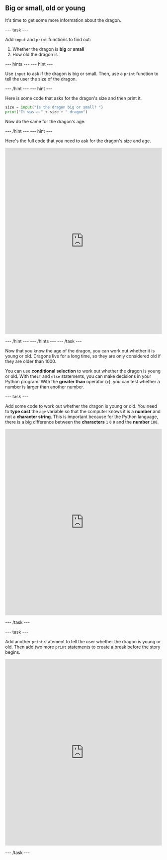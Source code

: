 ## Big or small, old or young

It's time to get some more information about the dragon.

--- task ---

Add `input` and `print` functions to find out:
1. Whether the dragon is **big** or **small**
1. How old the dragon is

--- hints --- 
--- hint ---

Use `input` to ask if the dragon is big or small. Then, use a `print` function to tell the user the size of the dragon.

--- /hint --- 
--- hint ---

Here is some code that asks for the dragon's size and then print it.

```python
size = input("Is the dragon big or small? ")
print("It was a " + size + " dragon")
```

Now do the same for the dragon's age.

--- /hint --- 
--- hint ---

Here's the full code that you need to ask for the dragon's size and age.
<iframe src="https://trinket.io/embed/python/3f9399e144" width="100%" height="600" frameborder="0" marginwidth="0" marginheight="0" allowfullscreen></iframe>

--- /hint --- 
--- /hints ---
--- /task ---

Now that you know the age of the dragon, you can work out whether it is young or old. Dragons live for a long time, so they are only considered old if they are older than 1000.

You can use **conditional selection** to work out whether the dragon is young or old. With the`if` and `else` statements, you can make decisions in your Python program. With the **greater than** operator (`>`), you can test whether a number is larger than another number.

--- task ---

Add some code to work out whether the dragon is young or old. You need to **type cast** the `age` variable so that the computer knows it is a **number** and not a **character string**. This is important because for the Python language, there is a big difference between the **characters** `1` `0` `0` and the **number** `100`.

<iframe src="https://trinket.io/embed/python/a3e3d4568c" width="100%" height="600" frameborder="0" marginwidth="0" marginheight="0" allowfullscreen></iframe>

--- /task ---

--- task ---

Add another `print` statement to tell the user whether the dragon is young or old. Then add two more `print` statements to create a break before the story begins.

<iframe src="https://trinket.io/embed/python/c747445ac5" width="100%" height="600" frameborder="0" marginwidth="0" marginheight="0" allowfullscreen></iframe>

--- /task ---

